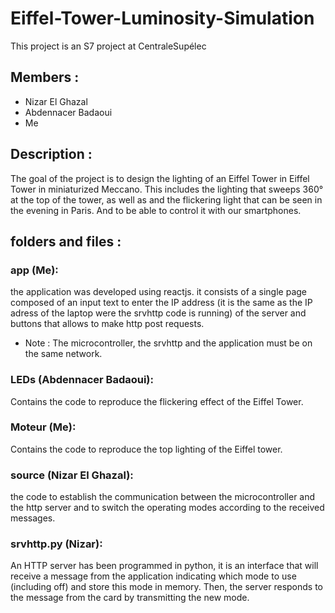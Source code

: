 # Eiffel-Tower-Luminosity-Simulation
This project is an S7 project at CentraleSupélec
## Members :
* Nizar El Ghazal
* Abdennacer Badaoui
* Me
## Description :
The goal of the project is to design the lighting of an Eiffel Tower in Eiffel Tower in miniaturized Meccano. This includes the lighting that sweeps 360° at the top of the tower, as well as and the flickering light that can be seen in the evening in Paris. And to be able to control it with our smartphones.

## folders and files :
### app (Me): 
the application was developed using reactjs. it consists of a single page composed of an input text to enter the IP address (it is the same as the IP adress of the laptop were the srvhttp code is running) of the server and buttons that allows to make http post requests.
* Note : The microcontroller, the srvhttp and the application must be on the same network.

### LEDs (Abdennacer Badaoui):
Contains the code to reproduce the flickering effect of the Eiffel Tower. 

### Moteur (Me):
Contains the code to reproduce the top lighting of the Eiffel tower.

### source (Nizar El Ghazal): 
the code to establish the communication between the microcontroller and the http server and to switch the operating modes according to the received messages.

### srvhttp.py (Nizar):
An HTTP server has been programmed in python, it is an interface that will receive a message from the application indicating which mode to use (including off) and store this mode in memory. Then, the server responds to the message from the card by transmitting the new mode.
